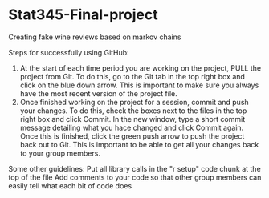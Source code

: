 # Stat345-Final-project
Creating fake wine reviews based on markov chains

Steps for successfully using GitHub:
1. At the start of each time period you are working on the project, PULL the project from Git. 
  To do this, go to the Git tab in the top right box and click on the blue down arrow.
  This is important to make sure you always have the most recent version of the project file.
2. Once finished working on the project for a session, commit and push your changes.
  To do this, check the boxes next to the files in the top right box and click Commit. In the new window, type a short commit message detailing what you hace changed and click Commit again. Once this is finished, click the green push arrow to push the project back out to Git. 
  This is important to be able to get all your changes back to your group members.
  
Some other guidelines:
  Put all library calls in the "r setup" code chunk at the top of the file
  Add comments to your code so that other group members can easily tell what each bit of code does